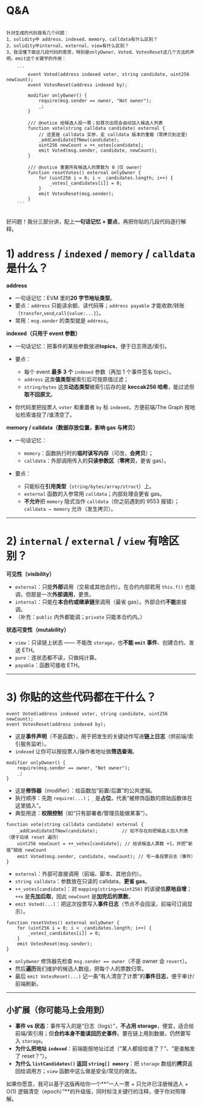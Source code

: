 # Q&A

```

针对生成的代码我有几个问题：
1、solidity中 address、indexed、memory、calldata有什么区别？
2、solidity中internal、external、view有什么区别？
3、我没懂下面这几段代码的意思，特别是onlyOwner、Voted、VotesReset这几个方法的声明，emit这个关键字的作用：

    ```
        event Voted(address indexed voter, string candidate, uint256 newCount);
        event VotesReset(address indexed by);

        modifier onlyOwner() {
            require(msg.sender == owner, "Not owner");
            _;
        }

        /// @notice 给候选人投一票；如首次出现会自动加入候选人列表
        function vote(string calldata candidate) external {
            // 这里是 calldata 实参，走 calldata 版本的重载（零拷贝到这里）
            _addCandidateIfNew(candidate);
            uint256 newCount = ++_votes[candidate];
            emit Voted(msg.sender, candidate, newCount);
        }

        /// @notice 重置所有候选人的票数为 0（仅 owner）
        function resetVotes() external onlyOwner {
            for (uint256 i = 0; i < _candidates.length; i++) {
                _votes[_candidates[i]] = 0;
            }
            emit VotesReset(msg.sender);
        }
    ```


```





好问题！我分三部分讲，配上**一句话记忆 + 要点**，再把你贴的几段代码逐行解释。

# 1) `address` / `indexed` / `memory` / `calldata` 是什么？

**address**

* 一句话记忆：EVM 里的**20 字节地址类型**。
* 要点：`address` 只能读余额、读代码等；`address payable` 才能收款/转账（`transfer`,`send`,`call{value:...}`）。
* 常用：`msg.sender` 的类型就是 `address`。

**indexed（只用于 event 参数）**

* 一句话记忆：把事件的某些参数放进**topics**，便于日志筛选/索引。
* 要点：

  * 每个 event **最多 3 个** `indexed` 参数（再加 1 个事件签名 topic）。
  * `address` 这类**值类型**被索引后可按原值过滤；
  * `string/bytes` 这类**动态类型**被索引后存的是 **keccak256 哈希**，能过滤但**取不回原文**。
* 你代码里把投票人 `voter` 和重置者 `by` 标 `indexed`，方便前端/The Graph 按地址检索谁投了/谁清空了。

**memory / calldata（数据存放位置，影响 gas 与拷贝）**

* 一句话记忆：

  * `memory`：函数执行时的**临时读写内存**（可改，**会拷贝**）；
  * `calldata`：外部调用传入的**只读参数区**（**零拷贝**，更省 gas）。
* 要点：

  * 只能标在**引用类型**（`string/bytes/array/struct`）上。
  * `external` 函数的入参常用 `calldata`；内部处理会更省 gas。
  * **不允许**把 `memory` 隐式当作 `calldata`（你之前遇到的 9553 报错）；`calldata → memory` 允许（发生拷贝）。

---

# 2) `internal` / `external` / `view` 有啥区别？

**可见性（visibility）**

* `external`：只能**外部**调用（交易或其他合约）。在合约内部若用 `this.f()` 也能调，但那是一次**外部调用**，更贵。
* `internal`：只能在**本合约或继承链**里调用（最省 gas）。外部合约**不能**直接调。
* （补充：`public` 内外都能调；`private` 只能本合约内。）

**状态可变性（mutability）**

* `view`：只读链上状态 —— 不能改 `storage`，也**不能 `emit` 事件**、创建合约、发送 ETH。
* `pure`：连状态都不读，只做纯计算。
* `payable`：函数可接收 ETH。

---

# 3) 你贴的这些代码都在干什么？

```solidity
event Voted(address indexed voter, string candidate, uint256 newCount);
event VotesReset(address indexed by);
```

* 这是**事件声明**（不是函数），用于把发生的关键动作写进**链上日志**（供前端/索引服务监听）。
* `indexed` 让你可以按投票人/操作者地址做**筛选查询**。

```solidity
modifier onlyOwner() {
    require(msg.sender == owner, "Not owner");
    _;
}
```

* 这是**修饰器**（modifier）：给函数加“前置/后置”的公共逻辑。
* 执行顺序：先跑 `require(...)`；`_` 是**占位**，代表“被修饰函数的原始函数体在这里插入”。
* 典型用途：**权限控制**（如“只有部署者/管理员能做某事”）。

```solidity
function vote(string calldata candidate) external {
    _addCandidateIfNew(candidate);         // 如不存在则把候选人加入列表（便于后续 reset 遍历）
    uint256 newCount = ++_votes[candidate]; // 给该候选人票数 +1，并把“新值”赋给 newCount
    emit Voted(msg.sender, candidate, newCount); // 写一条投票日志（事件）
}
```

* `external`：外部可直接调用（前端、脚本、其他合约）。
* `string calldata`：参数放在只读的 calldata，**更省 gas**。
* `++_votes[candidate]`：对 `mapping(string=>uint256)` 的该键值**原地自增**；`++x` 是**先加后取**，因此 `newCount` 是**加完后的票数**。
* `emit Voted(...)`：把这次投票写入**事件日志**（节点不会回滚，前端可订阅显示）。

```solidity
function resetVotes() external onlyOwner {
    for (uint256 i = 0; i < _candidates.length; i++) {
        _votes[_candidates[i]] = 0;
    }
    emit VotesReset(msg.sender);
}
```

* `onlyOwner` 修饰器先检查 `msg.sender == owner`（不是 owner 会 `revert`）。
* 然后**遍历**我们维护的候选人数组，把每个人的票数归零。
* 最后 `emit VotesReset(...)` 记一条“有人清空了计票”的**事件日志**，便于审计/前端刷新。

---

## 小扩展（你可能马上会用到）

* **事件 vs 状态**：事件写入的是“日志（logs）”，**不占用 storage**，便宜，适合给前端/索引用；但**合约本身不能读回历史事件**。要在链上用到数据，仍然要写入 `storage`。
* **为什么把地址 `indexed`**：前端能按地址过滤（“某人都投给谁了？”、“是谁触发了 reset？”）。
* **为什么 `listCandidates()` 返回 `string[] memory`**：把 `storage` 数组的**拷贝**返回给调用方；`view` 函数中这么做是安全/常见的做法。

如果你愿意，我可以基于这版再给你一个\*\*“一人一票 + 只允许已注册候选人 + O(1) 逻辑清空（epoch）”\*\*的升级版，同时标注关键行的注释，便于你对照理解。
